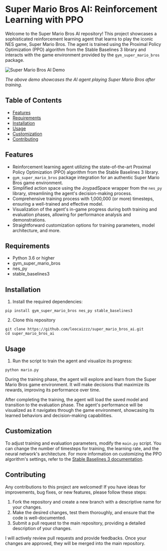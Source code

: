 # Super Mario Bros AI: Reinforcement Learning with PPO

Welcome to the Super Mario Bros AI repository! This project showcases a sophisticated reinforcement learning agent that learns to play the iconic NES game, Super Mario Bros. The agent is trained using the Proximal Policy Optimization (PPO) algorithm from the Stable Baselines 3 library and interacts with the game environment provided by the `gym_super_mario_bros` package.

![Super Mario Bros AI Demo](demo.gif)

*The above demo showcases the AI agent playing Super Mario Bros after training.*

## Table of Contents

- [Features](#features)
- [Requirements](#requirements)
- [Installation](#installation)
- [Usage](#usage)
- [Customization](#customization)
- [Contributing](#contributing)

## Features

- Reinforcement learning agent utilizing the state-of-the-art Proximal Policy Optimization (PPO) algorithm from the Stable Baselines 3 library.
- `gym_super_mario_bros` package integration for an authentic Super Mario Bros game environment.
- Simplified action space using the JoypadSpace wrapper from the `nes_py` library, streamlining the agent's decision-making process.
- Comprehensive training process with 1,000,000 (or more) timesteps, ensuring a well-trained and effective model.
- Visualization of the agent's in-game progress during both training and evaluation phases, allowing for performance analysis and demonstrations.
- Straightforward customization options for training parameters, model architecture, and more. 

## Requirements

- Python 3.6 or higher
- gym_super_mario_bros
- nes_py
- stable_baselines3

## Installation

1. Install the required dependencies:

```
pip install gym_super_mario_bros nes_py stable_baselines3
```

2. Clone this repository

```
git clone https://github.com/leocaizzz/super_mario_bros_ai.git
cd super_mario_bros_ai
```
## Usage

1. Run the script to train the agent and visualize its progress:

```
python mario.py
```

During the training phase, the agent will explore and learn from the Super Mario Bros game environment. It will make decisions that maximize its rewards, improving its performance over time.

After completing the training, the agent will load the saved model and transition to the evaluation phase. The agent's performance will be visualized as it navigates through the game environment, showcasing its learned behaviors and decision-making capabilities.

## Customization

To adjust training and evaluation parameters, modify the `main.py` script. You can change the number of timesteps for training, the learning rate, and the neural network's architecture. For more information on customizing the PPO algorithm's settings, refer to the [Stable Baselines 3 documentation](https://stable-baselines3.readthedocs.io/en/master/).

## Contributing

Any contributions to this project are welcomed! If you have ideas for improvements, bug fixes, or new features, please follow these steps:

1. Fork the repository and create a new branch with a descriptive name for your changes.
2. Make the desired changes, test them thoroughly, and ensure that the code is well-documented.
3. Submit a pull request to the main repository, providing a detailed description of your changes.

I will actively review pull requests and provide feedbacks. Once your changes are approved, they will be merged into the main repository.
